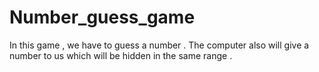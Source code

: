 # Number_guess_game
In this game , we have to guess a number  . The computer also will give a number to us which will be hidden in the same range . 
